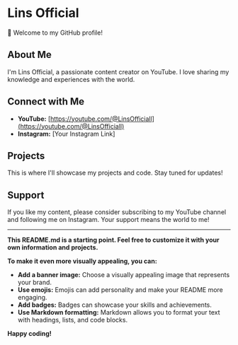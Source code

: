 # Lins Official

👋  Welcome to my GitHub profile!

## About Me

I'm Lins Official, a passionate content creator on YouTube. I love sharing my knowledge and experiences with the world. 

## Connect with Me

* **YouTube:** [https://youtube.com/@LinsOfficiall](https://youtube.com/@LinsOfficiall)
* **Instagram:** [Your Instagram Link]

## Projects

This is where I'll showcase my projects and code. Stay tuned for updates!

## Support

If you like my content, please consider subscribing to my YouTube channel and following me on Instagram. Your support means the world to me!

---

**This README.md is a starting point. Feel free to customize it with your own information and projects.**

**To make it even more visually appealing, you can:**

* **Add a banner image:** Choose a visually appealing image that represents your brand.
* **Use emojis:** Emojis can add personality and make your README more engaging.
* **Add badges:** Badges can showcase your skills and achievements.
* **Use Markdown formatting:** Markdown allows you to format your text with headings, lists, and code blocks.

**Happy coding!**
